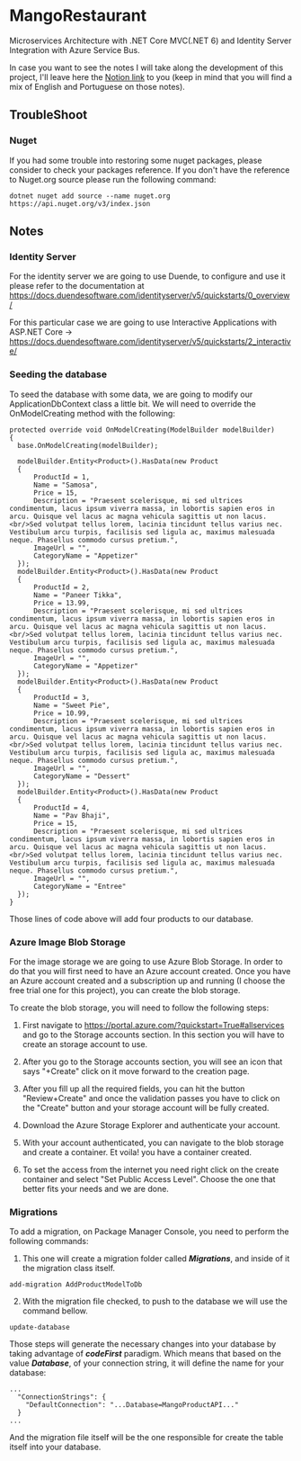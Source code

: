# MangoRestaurant
Microservices Architecture with .NET Core MVC(.NET 6) and Identity Server Integration with Azure Service Bus.

In case you want to see the notes I will take along the development of this project, I'll leave here the [Notion link](https://thoracic-lake-895.notion.site/MicroServices-14ec1275fe4d443fbcd6a4b2dc01d540) to you (keep in mind that you will find a mix of English and Portuguese on those notes).

## TroubleShoot
### Nuget
If you had some trouble into restoring some nuget packages, please consider to check your packages reference. If you don't have the reference to Nuget.org source please run the following command:

```
dotnet nuget add source --name nuget.org https://api.nuget.org/v3/index.json
```

## Notes
### Identity Server
For the identity server we are going to use Duende, to configure and use it please refer to the documentation at https://docs.duendesoftware.com/identityserver/v5/quickstarts/0_overview/

For this particular case we are going to use Interactive Applications with ASP.NET Core -> https://docs.duendesoftware.com/identityserver/v5/quickstarts/2_interactive/

### Seeding the database
To seed the database with some data, we are going to modify our ApplicationDbContext class a little bit.
We will need to override the OnModelCreating method with the following:
```
protected override void OnModelCreating(ModelBuilder modelBuilder)
{
  base.OnModelCreating(modelBuilder);

  modelBuilder.Entity<Product>().HasData(new Product
  {
      ProductId = 1,
      Name = "Samosa",
      Price = 15,
      Description = "Praesent scelerisque, mi sed ultrices condimentum, lacus ipsum viverra massa, in lobortis sapien eros in arcu. Quisque vel lacus ac magna vehicula sagittis ut non lacus.<br/>Sed volutpat tellus lorem, lacinia tincidunt tellus varius nec. Vestibulum arcu turpis, facilisis sed ligula ac, maximus malesuada neque. Phasellus commodo cursus pretium.",
      ImageUrl = "",
      CategoryName = "Appetizer"
  });
  modelBuilder.Entity<Product>().HasData(new Product
  {
      ProductId = 2,
      Name = "Paneer Tikka",
      Price = 13.99,
      Description = "Praesent scelerisque, mi sed ultrices condimentum, lacus ipsum viverra massa, in lobortis sapien eros in arcu. Quisque vel lacus ac magna vehicula sagittis ut non lacus.<br/>Sed volutpat tellus lorem, lacinia tincidunt tellus varius nec. Vestibulum arcu turpis, facilisis sed ligula ac, maximus malesuada neque. Phasellus commodo cursus pretium.",
      ImageUrl = "",
      CategoryName = "Appetizer"
  });
  modelBuilder.Entity<Product>().HasData(new Product
  {
      ProductId = 3,
      Name = "Sweet Pie",
      Price = 10.99,
      Description = "Praesent scelerisque, mi sed ultrices condimentum, lacus ipsum viverra massa, in lobortis sapien eros in arcu. Quisque vel lacus ac magna vehicula sagittis ut non lacus.<br/>Sed volutpat tellus lorem, lacinia tincidunt tellus varius nec. Vestibulum arcu turpis, facilisis sed ligula ac, maximus malesuada neque. Phasellus commodo cursus pretium.",
      ImageUrl = "",
      CategoryName = "Dessert"
  });
  modelBuilder.Entity<Product>().HasData(new Product
  {
      ProductId = 4,
      Name = "Pav Bhaji",
      Price = 15,
      Description = "Praesent scelerisque, mi sed ultrices condimentum, lacus ipsum viverra massa, in lobortis sapien eros in arcu. Quisque vel lacus ac magna vehicula sagittis ut non lacus.<br/>Sed volutpat tellus lorem, lacinia tincidunt tellus varius nec. Vestibulum arcu turpis, facilisis sed ligula ac, maximus malesuada neque. Phasellus commodo cursus pretium.",
      ImageUrl = "",
      CategoryName = "Entree"
  });
}
```

Those lines of code above will add four products to our database.

### Azure Image Blob Storage
For the image storage we are going to use Azure Blob Storage. In order to do that you will first need to have an Azure account created.
Once you have an Azure account created and a subscription up and running (I choose the free trial one for this project), you can create the blob storage.

To create the blob storage, you will need to follow the following steps:

1) First navigate to https://portal.azure.com/?quickstart=True#allservices and go to the Storage accounts section. In this section you will have to create an storage account to use.

2) After you go to the Storage accounts section, you will see an icon that says "+Create" click on it move forward to the creation page.

3) After you fill up all the required fields, you can hit the button "Review+Create" and once the validation passes you have to click on the "Create" button and your storage account will be fully created.

4) Download the Azure Storage Explorer and authenticate your account.

5) With your account authenticated, you can navigate to the blob storage and create a container. Et voila! you have a container created.

6) To set the access from the internet you need right click on the create container and select "Set Public Access Level". Choose the one that better fits your needs and we are done.

### Migrations
To add a migration, on Package Manager Console, you need to perform the following commands:

1) This one will create a migration folder called ***Migrations***, and inside of it the migration
class itself.
```
add-migration AddProductModelToDb
```

2) With the migration file checked, to push to the database we will use the  command bellow.
```
update-database
```

Those steps will generate the necessary changes into your database by taking advantage of ***codeFirst*** paradigm. 
Which means that based on the value ***Database***, of your connection string, it will define the name
for your database:
```
...
  "ConnectionStrings": {
    "DefaultConnection": "...Database=MangoProductAPI..."
  }
...
```

And the migration file itself will be the one responsible for create the table itself into your database. 
